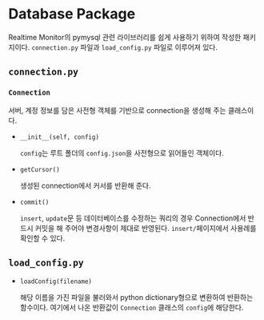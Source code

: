 # Database Package

Realtime Monitor의 pymysql 관련 라이브러리를 쉽게 사용하기 위하여 작성한 패키지이다. `connection.py` 파일과 `load_config.py` 파일로 이루어져 있다.

## `connection.py`

### `Connection`

서버, 계정 정보를 담은 사전형 객체를 기반으로 connection을 생성해 주는 클래스이다.

- `__init__(self, config)`

    `config`는 루트 폴더의 `config.json`을 사전형으로 읽어들인 객체이다.

- `getCursor()`

    생성된 connection에서 커서를 반환해 준다.

- `commit()`

    `insert`, `update`문 등 데이터베이스를 수정하는 쿼리의 경우 Connection에서 반드시 커밋을 해 주어야 변경사항이 제대로 반영된다. `insert/`페이지에서 사용례를 확인할 수 있다.

## `load_config.py`

- `loadConfig(filename)`

    해당 이름을 가진 파일을 불러와서 python dictionary형으로 변환하여 반환하는 함수이다. 여기에서 나온 반환값이 `Connection` 클래스의 `config`에 해당한다.

